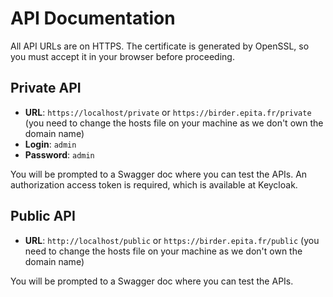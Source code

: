 # API Documentation

All API URLs are on HTTPS. The certificate is generated by OpenSSL, so you must accept it in your browser before proceeding.

## Private API

- **URL**: `https://localhost/private` or `https://birder.epita.fr/private` (you need to change the hosts file on your machine as we don't own the domain name)
- **Login**: `admin`
- **Password**: `admin`

You will be prompted to a Swagger doc where you can test the APIs. An authorization access token is required, which is available at Keycloak.

## Public API

- **URL**: `http://localhost/public` or `https://birder.epita.fr/public` (you need to change the hosts file on your machine as we don't own the domain name)

You will be prompted to a Swagger doc where you can test the APIs.
